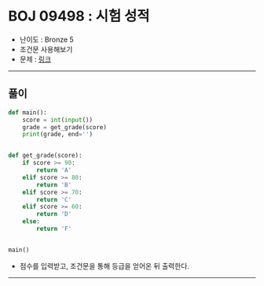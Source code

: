 # BOJ 09498 : 시험 성적
- 난이도 : Bronze 5
- 조건문 사용해보기
- 문제 : [링크](https://www.acmicpc.net/problem/9498)

---

## 풀이
```python
def main():
    score = int(input())
    grade = get_grade(score)
    print(grade, end='')


def get_grade(score):
    if score >= 90:
        return 'A'
    elif score >= 80:
        return 'B'
    elif score >= 70:
        return 'C'
    elif score >= 60:
        return 'D'
    else:
        return 'F'


main()

```
- 점수를 입력받고, 조건문을 통해 등급을 얻어온 뒤 출력한다.

---
